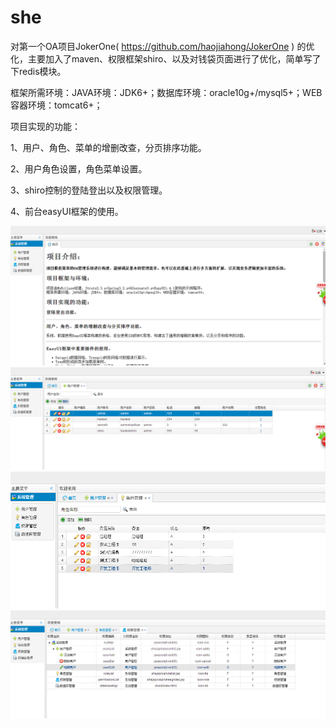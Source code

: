 # she
对第一个OA项目JokerOne( https://github.com/haojiahong/JokerOne )         的优化，主要加入了maven、权限框架shiro、以及对钱袋页面进行了优化，简单写了下redis模块。

框架所需环境：JAVA环境：JDK6+；数据库环境：oracle10g+/mysql5+；WEB容器环境：tomcat6+；

  项目实现的功能：
  
1、用户、角色、菜单的增删改查，分页排序功能。

2、用户角色设置，角色菜单设置。

3、shiro控制的登陆登出以及权限管理。

4、前台easyUI框架的使用。

 ![image](https://github.com/haojiahong/she/blob/master/readme_image/1.png)
 ![image](https://github.com/haojiahong/she/blob/master/readme_image/2.png)
 ![image](https://github.com/haojiahong/she/blob/master/readme_image/3.png)
 ![image](https://github.com/haojiahong/she/blob/master/readme_image/4.png)
